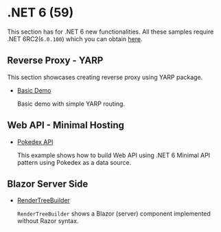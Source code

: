 # .NET 6 (59)

This section has for .NET 6 new functionalities. All these samples require .NET 6RC2(`6.0.100`) which you can obtain [here](https://dotnet.microsoft.com/download/dotnet/6.0).

## Reverse Proxy - YARP
This section showcases creating reverse proxy using YARP package.
* [Basic Demo](yarp/basic-demo)

  Basic demo with simple YARP routing.

## Web API - Minimal Hosting

* [Pokedex API](minimal-api-pokedex)

  This example shows how to build Web API using .NET 6 Minimal API pattern using Pokedex as a data source.

## Blazor Server Side

* [RenderTreeBuilder](RenderTreeBuilder)

  `RenderTreeBuilder` shows a Blazor (server) component implemented without Razor syntax.